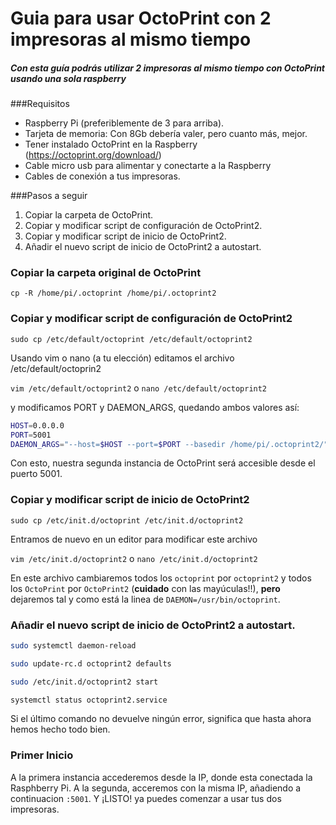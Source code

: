 # Guia para usar OctoPrint con 2 impresoras al mismo tiempo

##### Con esta guía podrás utilizar 2 impresoras al mismo tiempo con OctoPrint usando una sola raspberry

###Requisitos

- Raspberry Pi (preferiblemente de 3 para arriba).
- Tarjeta de memoria: Con 8Gb debería valer, pero cuanto más, mejor.
- Tener instalado OctoPrint en la Raspberry (https://octoprint.org/download/)
- Cable micro usb para alimentar y conectarte a la Raspberry
- Cables de conexión a tus impresoras.

###Pasos a seguir 

1. Copiar la carpeta de OctoPrint.
2. Copiar y modificar script de configuración de OctoPrint2.
3. Copiar y modificar script de inicio de OctoPrint2.
4. Añadir el nuevo script de inicio de OctoPrint2 a autostart.

### Copiar la carpeta original de OctoPrint

`cp -R /home/pi/.octoprint /home/pi/.octoprint2`

### Copiar y modificar script de configuración de OctoPrint2

`sudo cp /etc/default/octoprint /etc/default/octoprint2`

Usando vim o nano (a tu elección) editamos el archivo /etc/default/octoprin2

`vim /etc/default/octoprint2` o `nano /etc/default/octoprint2`

y modificamos PORT y DAEMON_ARGS, quedando ambos valores así: 

```bash
HOST=0.0.0.0
PORT=5001
DAEMON_ARGS="--host=$HOST --port=$PORT --basedir /home/pi/.octoprint2/"
```

Con esto, nuestra segunda instancia de OctoPrint será accesible desde el puerto 5001.

### Copiar y modificar script de inicio de OctoPrint2

`sudo cp /etc/init.d/octoprint /etc/init.d/octoprint2`

Entramos de nuevo en un editor para modificar este archivo

`vim /etc/init.d/octoprint2` o `nano /etc/init.d/octoprint2`

En este archivo cambiaremos todos los `octoprint` por `octoprint2` y todos los `OctoPrint` por `OctoPrint2` (**cuidado** con las mayúculas!!), **pero** dejaremos tal y como está la linea de `DAEMON=/usr/bin/octoprint`.

### Añadir el nuevo script de inicio de OctoPrint2 a autostart.

```bash
sudo systemctl daemon-reload

sudo update-rc.d octoprint2 defaults

sudo /etc/init.d/octoprint2 start

systemctl status octoprint2.service
```

Si el último comando no devuelve ningún error, significa que hasta ahora hemos hecho todo bien.

### Primer Inicio

A la primera instancia accederemos desde la IP, donde esta conectada la Rasphberry Pi. A la segunda, acceremos con la misma IP, añadiendo a continuacion ```:5001```.
Y ¡LISTO! ya puedes comenzar a usar tus dos impresoras.
